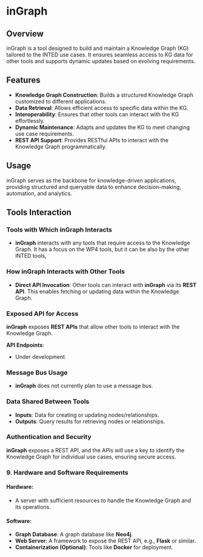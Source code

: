 # inGraph

## Overview
inGraph is a tool designed to build and maintain a Knowledge Graph (KG) tailored to the INTED use cases. It ensures seamless access to KG data for other tools and supports dynamic updates based on evolving requirements.

## Features
- **Knowledge Graph Construction**: Builds a structured Knowledge Graph customized to different applications.
- **Data Retrieval**: Allows efficient access to specific data within the KG.
- **Interoperability**: Ensures that other tools can interact with the KG effortlessly.
- **Dynamic Maintenance**: Adapts and updates the KG to meet changing use case requirements.
- **REST API Support**: Provides RESTful APIs to interact with the Knowledge Graph programmatically.

## Usage
inGraph serves as the backbone for knowledge-driven applications, providing structured and queryable data to enhance decision-making, automation, and analytics.

## Tools Interaction

### **Tools with Which inGraph Interacts**
   - **inGraph** interacts with any tools that require access to the Knowledge Graph. It has a focus on the WP4 tools, but it can be also by the other INTED tools,

### **How inGraph Interacts with Other Tools**
   - **Direct API Invocation**: Other tools can interact with **inGraph** via its **REST API**. This enables fetching or updating data within the Knowledge Graph.

### **Exposed API for Access**
   **inGraph** exposes **REST APIs** that allow other tools to interact with the Knowledge Graph.

   **API Endpoints**:
   - Under development

### **Message Bus Usage**
   - **inGraph** does not currently plan to use a message bus.

### **Data Shared Between Tools**
   - **Inputs**: Data for creating or updating nodes/relationships.
   - **Outputs**: Query results for retrieving nodes or relationships.

### Authentication and Security
  **inGraph** exposes a REST API, and the APIs will use a key to identify the Knowledge Graph for individual use cases, ensuring secure access.

### 9. Hardware and Software Requirements

#### Hardware:
- A server with sufficient resources to handle the Knowledge Graph and its operations.

#### Software:
- **Graph Database**: A graph database like **Neo4j**.
- **Web Server**: A framework to expose the REST API, e.g., **Flask** or similar.
- **Containerization (Optional)**: Tools like **Docker** for deployment.




